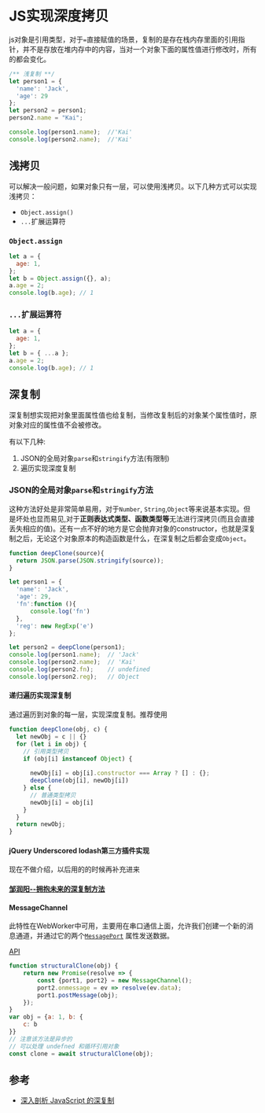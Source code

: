 # JS实现深度拷贝

js对象是引用类型，对于`=`直接赋值的场景，复制的是存在栈内存里面的引用指针，并不是存放在堆内存中的内容，当对一个对象下面的属性值进行修改时，所有的都会变化。

```js
/** 浅复制 **/
let person1 = {
  'name': 'Jack',
  'age': 29
};
let person2 = person1;
person2.name = "Kai";

console.log(person1.name);  //'Kai'
console.log(person2.name);  //'Kai'
```

## 浅拷贝

可以解决一般问题，如果对象只有一层，可以使用浅拷贝。以下几种方式可以实现浅拷贝：

- `Object.assign()`
- `...`扩展运算符

### `Object.assign`

```js
let a = {
  age: 1,
};
let b = Object.assign({}, a);
a.age = 2;
console.log(b.age); // 1
```

### `...`扩展运算符

```js
let a = {
  age: 1,
};
let b = { ...a };
a.age = 2;
console.log(b.age); // 1
```

## 深复制

深复制想实现把对象里面属性值也给复制，当修改复制后的对象某个属性值时，原对象对应的属性值不会被修改。

有以下几种:

1. JSON的全局对象`parse`和`stringify`方法(有限制)
2. 遍历实现深度复制

### JSON的全局对象`parse`和`stringify`方法

这种方法好处是非常简单易用，对于`Number`, `String`,`Object`等来说基本实现。但是坏处也显而易见,对于**正则表达式类型、函数类型等**无法进行深拷贝(而且会直接丢失相应的值)。还有一点不好的地方是它会抛弃对象的constructor，也就是深复制之后，无论这个对象原本的构造函数是什么，在深复制之后都会变成`Object`。

```js
function deepClone(source){
  return JSON.parse(JSON.stringify(source));
}

let person1 = {
  'name': 'Jack',
  'age': 29,
  'fn':function (){
      console.log('fn')
  },
  'reg': new RegExp('e')
};

let person2 = deepClone(person1);
console.log(person1.name);  // 'Jack'
console.log(person2.name);  // 'Kai'
console.log(person2.fn);    // undefined
console.log(person2.reg);   // Object 
```

#### 递归遍历实现深复制

通过遍历到对象的每一层，实现深度复制。推荐使用

```js
function deepClone(obj, c) {
  let newObj = c || {}
  for (let i in obj) {
    // 引用类型拷贝
    if (obj[i] instanceof Object) {
        
      newObj[i] = obj[i].constructor === Array ? [] : {};
      deepClone(obj[i], newObj[i])
    } else {
      // 普通类型拷贝
      newObj[i] = obj[i]
    }
  }
  return newObj;
}
```

#### jQuery Underscored lodash第三方插件实现

现在不做介绍，以后用的的时候再补充进来

#### [邹润阳--拥抱未来的深复制方法](http://jerryzou.com/posts/dive-into-deep-clone-in-javascript/)

#### MessageChannel
此特性在WebWorker中可用，主要用在串口通信上面，允许我们创建一个新的消息通道，并通过它的两个[`MessagePort`](https://developer.mozilla.org/zh-CN/docs/Web/API/MessagePort) 属性发送数据。


[API](https://developer.mozilla.org/zh-CN/docs/Web/API/MessageChannel)

```js
function structuralClone(obj) {  
    return new Promise(resolve => {  
        const {port1, port2} = new MessageChannel();  
        port2.onmessage = ev => resolve(ev.data);  
        port1.postMessage(obj);  
    });  
}  
var obj = {a: 1, b: {  
    c: b  
}}  
// 注意该方法是异步的  
// 可以处理 undefned 和循环引用对象  
const clone = await structuralClone(obj);

```





## 参考
- [深入剖析 JavaScript 的深复制](http://jerryzou.com/posts/dive-into-deep-clone-in-javascript/)